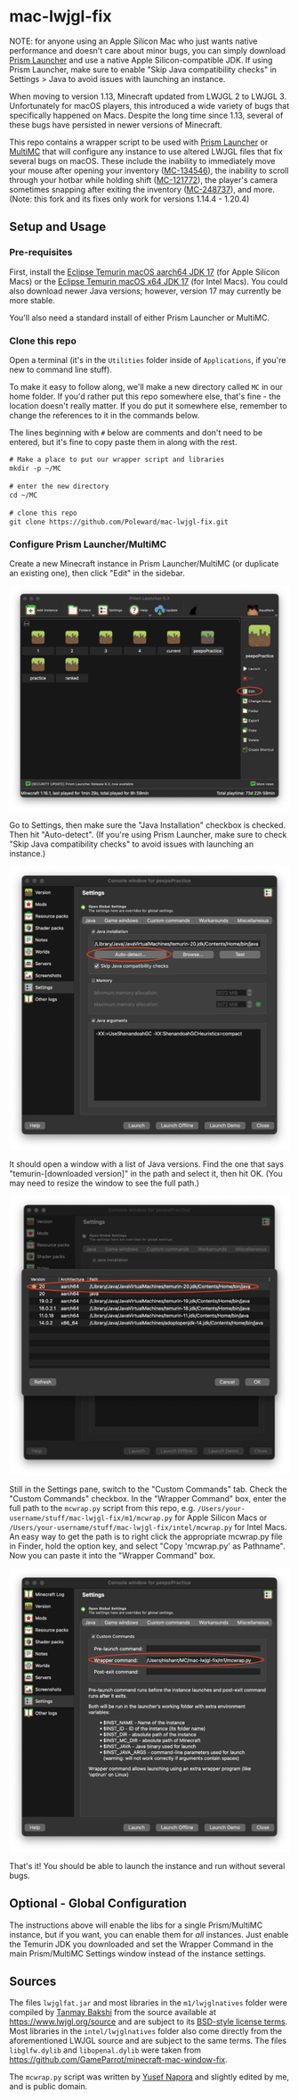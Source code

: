 # mac-lwjgl-fix

NOTE: for anyone using an Apple Silicon Mac who just wants native performance and doesn't care about minor bugs, you can simply download [Prism Launcher](https://prismlauncher.org/) and use a native Apple Silicon-compatible JDK. If using Prism Launcher, make sure to enable "Skip Java compatibility checks" in Settings > Java to avoid issues with launching an instance.

When moving to version 1.13, Minecraft updated from LWJGL 2 to LWJGL 3. Unfortunately for macOS players, this introduced a wide variety of bugs that specifically happened on Macs. Despite the long time since 1.13, several of these bugs have persisted in newer versions of Minecraft.

This repo contains a wrapper script to be used with [Prism Launcher](https://prismlauncher.org/) or [MultiMC](https://multimc.org/) that will configure any instance to use altered LWJGL files that fix several bugs on macOS. These include the inability to immediately move your mouse after opening your inventory ([MC-134546](https://bugs.mojang.com/browse/MC-134546)), the inability to scroll through your hotbar while holding shift ([MC-121772](https://bugs.mojang.com/browse/MC-121772)), the player's camera sometimes snapping after exiting the inventory ([MC-248737](https://bugs.mojang.com/browse/MC-248737)), and more. (Note: this fork and its fixes only work for versions 1.14.4 - 1.20.4)

## Setup and Usage

### Pre-requisites

First, install the [Eclipse Temurin macOS aarch64 JDK 17](https://adoptium.net/temurin/releases/?version=17) (for Apple Silicon Macs) or the [Eclipse Temurin macOS x64 JDK 17](https://adoptium.net/temurin/releases/?version=17) (for Intel Macs). You could also download newer Java versions; however, version 17 may currently be more stable.

You'll also need a standard install of either Prism Launcher or MultiMC.

### Clone this repo

Open a terminal (it's in the `Utilities` folder inside of `Applications`, if you're new to command line stuff).

To make it easy to follow along, we'll make a new directory called `MC` in our home folder. If you'd rather put this repo somewhere else, that's fine - the location doesn't really matter. If you do put it somewhere else, remember to change the references to it in the commands below.

The lines beginning with `#` below are comments and don't need to be entered, but it's fine to copy paste them in along with the rest.

```shell
# Make a place to put our wrapper script and libraries
mkdir -p ~/MC

# enter the new directory
cd ~/MC

# clone this repo
git clone https://github.com/Poleward/mac-lwjgl-fix.git
```

### Configure Prism Launcher/MultiMC

Create a new Minecraft instance in Prism Launcher/MultiMC (or duplicate an existing one), then click "Edit" in the sidebar.

![Screenshot of Prism Launcher with "Edit" highlighted](./screenshots/edit-instance.png)

Go to Settings, then make sure the "Java Installation" checkbox is checked. Then hit "Auto-detect". (If you're using Prism Launcher, make sure to check "Skip Java compatibility checks" to avoid issues with launching an instance.)

![Screenshot of instance Settings pane with "Auto-detect" button highlighted](./screenshots/detect-jvm.png)

It should open a window with a list of Java versions. Find the one that says "temurin-[downloaded version]" in the path and select it, then hit OK. (You may need to resize the window to see the full path.)

![Screenshot of JVM list with correct JVM highlighted](./screenshots/select-java.png)

Still in the Settings pane, switch to the "Custom Commands" tab. Check the "Custom Commands" checkbox. In the "Wrapper Command" box, enter the full path to the `mcwrap.py` script from this repo, e.g. `/Users/your-username/stuff/mac-lwjgl-fix/m1/mcwrap.py` for Apple Silicon Macs or `/Users/your-username/stuff/mac-lwjgl-fix/intel/mcwrap.py` for Intel Macs. An easy way to get the path is to right click the appropriate mcwrap.py file in Finder, hold the option key, and select "Copy 'mcwrap.py' as Pathname". Now you can paste it into the "Wrapper Command" box.

![Screenshot of Custom Commands tab, with Wrapper Command box highlighted](./screenshots/custom-command.png)

That's it! You should be able to launch the instance and run without several bugs.

## Optional - Global Configuration

The instructions above will enable the libs for a single Prism/MultiMC instance, but if you want, you can enable them for _all_ instances. Just enable the Temurin JDK you downloaded and set the Wrapper Command in the main Prism/MultiMC Settings window instead of the instance settings.

## Sources

The files `lwjglfat.jar` and most libraries in the `m1/lwjglnatives` folder were compiled by [Tanmay Bakshi](https://gist.github.com/tanmayb123) from the source available at https://www.lwjgl.org/source and are subject to its [BSD-style license terms](https://github.com/LWJGL/lwjgl3/blob/master/LICENSE.md). Most libraries in the `intel/lwjglnatives` folder also come directly from the aforementioned LWJGL source and are subject to the same terms. The files `libglfw.dylib` and `libopenal.dylib` were taken from https://github.com/GameParrot/minecraft-mac-window-fix.

The `mcwrap.py` script was written by [Yusef Napora](https://github.com/yusefnapora) and slightly edited by me, and is public domain.
